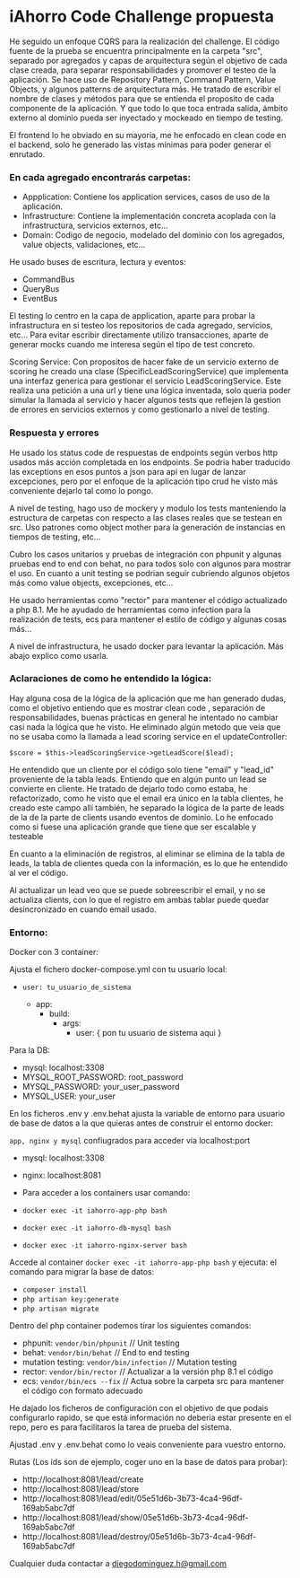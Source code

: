 # iAhorro Code Challenge propuesta

He seguido un enfoque CQRS para la realización del challenge. El código fuente de la prueba
se encuentra principalmente en la carpeta "src", separado por agregados y capas de arquitectura
 según el objetivo de cada clase creada, para separar responsabilidades
y promover el testeo de la aplicación. Se hace uso de Repository Pattern, Command Pattern, Value Objects, y algunos patterns de arquitectura más. He tratado de escribir el nombre
de clases y métodos para que se entienda el proposito de cada componente de la aplicación. Y que todo lo que toca entrada salida,
ámbito externo al dominio pueda ser inyectado y mockeado en tiempo de testing.

El frontend lo he obviado en su mayoria, me he enfocado en clean code en el backend, solo he generado las vistas mínimas para poder generar el enrutado.

### En cada agregado encontrarás carpetas:
- Appplication: Contiene los application services, casos de uso de la aplicación.
- Infrastructure: Contiene la implementación concreta acoplada con la infrastructura, servicios externos, etc...
- Domain: Codigo de negocio, modelado del dominio con los agregados, value objects, validaciones, etc...

He usado buses de escritura, lectura y eventos:
- CommandBus
- QueryBus
- EventBus

El testing lo centro en la capa de application, aparte para probar la infrastructura en si testeo los repositorios de cada agregado, servicios, etc... Para evitar
escribir directamente utilizo transacciones, aparte de generar mocks cuando me interesa según el tipo de test concreto.

Scoring Service:
Con propositos de hacer fake de un servicio externo de scoring he creado una clase (SpecificLeadScoringService) que implementa una interfaz generica para gestionar el servicio LeadScoringService. Este realiza una petición a una url y tiene
una lógica inventada, solo queria poder simular la llamada al servicio y hacer algunos tests que reflejen la gestion de errores en servicios externos y como gestionarlo
a nivel de testing.

### Respuesta y errores
He usado los status code de respuestas de endpoints según verbos http usados más acción completada en los endpoints.
Se podria haber traducido las exceptions en esos puntos a json para api en lugar de lanzar excepciones, pero por el enfoque de la aplicación tipo crud he visto más
conveniente dejarlo tal como lo pongo.

A nivel de testing, hago uso de mockery y modulo los tests manteniendo la estructura de carpetas con respecto a las clases reales que se testean en src. Uso patrones como object mother para la generación de instancias
en tiempos de testing, etc...

Cubro los casos unitarios y pruebas de integración con phpunit y algunas pruebas end to end con behat, no para todos solo con
algunos para mostrar el uso. En cuanto a unit testing se podrian seguir cubriendo algunos objetos 
más como value objects, excepciones, etc...

He usado herramientas como "rector" para mantener el código actualizado a php 8.1.
Me he ayudado de herramientas como infection para la realización de tests, ecs para mantener el estilo de código y algunas cosas más...

A nivel de infrastructura, he usado docker para levantar la aplicación. Más abajo explico como usarla.

### Aclaraciones de como he entendido la lógica:

Hay alguna cosa de la lógica de la aplicación que me han generado dudas, como el objetivo entiendo que es mostrar clean code
, separación de responsabilidades, buenas prácticas en general he intentado no cambiar casi nada la lógica que he visto. He eliminado algún metodo que veia
que no se usaba como la llamada a lead scoring service en el updateController:

`$score = $this->leadScoringService->getLeadScore($lead);`

He entendido que un cliente por el código solo tiene "email" y "lead_id" proveniente de la tabla leads. Entiendo que en algún punto
un lead se convierte en cliente. He tratado de dejarlo todo como estaba, he refactorizado, como he visto que el email era único en la tabla clientes, 
he creado este campo allí también, he separado la lógica de la parte de leads de la de la parte de clients usando eventos de dominio.
Lo he enfocado como si fuese una aplicación grande que tiene que ser escalable y testeable

En cuanto a la eliminación de registros, al eliminar se elimina de la tabla de leads, la tabla de clientes queda con la información, es lo que he entendido al ver el código.

Al actualizar un lead veo que se puede sobreescribir el email, y no se actualiza clients, con lo que el registro em ambas tablar puede
quedar desincronizado en cuando email usado. 

### Entorno:
Docker con 3 container:

Ajusta el fichero docker-compose.yml con tu usuario local:
- `user: tu_usuario_de_sistema`

  - app:
    - build:
      - args:
        - user: { pon tu usuario de sistema aqui }

Para la DB:
  - mysql: localhost:3308
  - MYSQL_ROOT_PASSWORD: root_password
  - MYSQL_PASSWORD: your_user_password
  - MYSQL_USER: your_user

En los ficheros .env y .env.behat ajusta la variable de entorno para usuario de base de datos a la que quieras antes de construir el entorno docker:

`app, nginx y mysql` confiugrados para acceder via localhost:port
- mysql: localhost:3308
- nginx: localhost:8081

- Para acceder a los containers usar comando:
- `docker exec -it iahorro-app-php bash`
- `docker exec -it iahorro-db-mysql bash`
- `docker exec -it iahorro-nginx-server bash`

Accede al container `docker exec -it iahorro-app-php bash` y ejecuta: el comando para migrar la base de datos:
- `composer install`
- `php artisan key:generate`
- `php artisan migrate`

Dentro del php container podemos tirar los siguientes comandos:
- phpunit: `vendor/bin/phpunit` // Unit testing
- behat: `vendor/bin/behat` // End to end testing
- mutation testing: `vendor/bin/infection` // Mutation testing
- rector: `vendor/bin/rector` // Actualizar a la versión php 8.1 el código
- ecs: `vendor/bin/ecs --fix` // Actua sobre la carpeta src para mantener el código con formato adecuado

He dajado los ficheros de configuración con el objetivo de que podais configurarlo rapido, se que está información no deberia estar
presente en el repo, pero es para facilitaros la tarea de prueba del sistema.

Ajustad .env y .env.behat como lo veais conveniente para vuestro entorno.

Rutas (Los ids son de ejemplo, coger uno en la base de datos para probar):
- http://localhost:8081/lead/create
- http://localhost:8081/lead/store
- http://localhost:8081/lead/edit/05e51d6b-3b73-4ca4-96df-169ab5abc7df
- http://localhost:8081/lead/show/05e51d6b-3b73-4ca4-96df-169ab5abc7df
- http://localhost:8081/lead/destroy/05e51d6b-3b73-4ca4-96df-169ab5abc7df

Cualquier duda contactar a diegodominguez.h@gmail.com